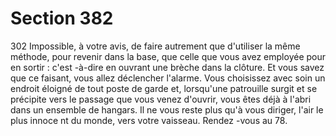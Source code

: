# Section 382

302
Impossible, à votre avis, de  faire autrement que d'utiliser la
même méthode, pour revenir dans la base, que celle que vous
avez employée pour en sortir : c'est -à-dire en ouvrant une brèche
dans la clôture. Et vous savez que ce faisant, vous allez
déclencher l'alarme. Vous choisissez avec soin un endroit éloigné
de tout poste de garde et, lorsqu'une patrouille surgit et se
précipite vers le passage que vous venez d'ouvrir, vous êtes déjà à
l'abri dans un ensemble de hangars. Il ne vous reste plus qu'à
vous diriger, l'air le plus innoce nt du monde, vers votre vaisseau.
Rendez -vous au 78.